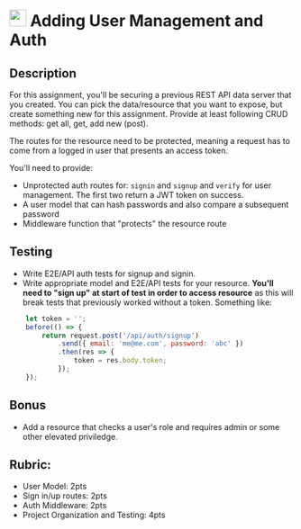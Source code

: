 <img src="https://cloud.githubusercontent.com/assets/478864/22186847/68223ce6-e0b1-11e6-8a62-0e3edc96725e.png" 
width=30> Adding User Management and Auth
===

## Description

For this assignment, you'll be securing a previous REST API data server that you created. 
You can pick the data/resource that you want to expose, but create something new for this 
assignment. Provide at least following CRUD methods: get all, get, add new (post).

The routes for the resource need to be protected, meaning a request has to come from a logged in user that presents an access token.

You'll need to provide:

* Unprotected auth routes for: `signin` and `signup` and `verify` for user management. The first
two return a JWT token on success.
* A user model that can hash passwords and also compare a subsequent password
* Middleware function that "protects" the resource route

## Testing

* Write E2E/API auth tests for signup and signin.
* Write appropriate model and E2E/API tests for your resource. **You'll need to "sign up" at start of
test in order to access resource** as this will break tests that previously worked without a token. Something like:

```js
    let token = '';    
    before(() => {
        return request.post('/api/auth/signup')
            .send({ email: 'me@me.com', password: 'abc' })
            .then(res => {
                token = res.body.token;
            });
    });
```


## Bonus

* Add a resource that checks a user's role and requires admin or some other elevated priviledge.

## Rubric:

* User Model: 2pts
* Sign in/up routes: 2pts
* Auth Middleware: 2pts
* Project Organization and Testing: 4pts
